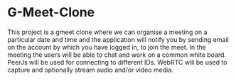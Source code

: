 # G-Meet-Clone
This project is a gmeet clone where we can organise a meeting on a particular date and time and the application will notify you by sending email on the account by which you have logged in, to join the meet. In the meeting the users will be able to chat and work on a common white board.  PeerJs will be used for connecting to different IDs. WebRTC will be used to capture and optionally stream audio and/or video media.

